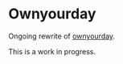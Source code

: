 # Ownyourday

Ongoing rewrite of [ownyourday](https://www.ownyourday.ca). 

This is a work in progress.

